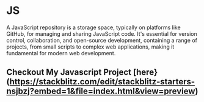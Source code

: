 # JS
A JavaScript repository is a storage space, typically on platforms like GitHub, for managing and sharing JavaScript code. It's essential for version control, collaboration, and open-source development, containing a range of projects, from small scripts to complex web applications, making it fundamental for modern web development.

## Checkout My Javascript Project [here}(https://stackblitz.com/edit/stackblitz-starters-nsjbzj?embed=1&file=index.html&view=preview)
